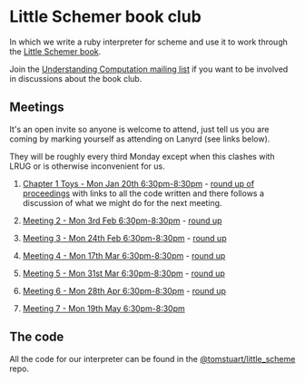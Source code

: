 # Little Schemer book club

In which we write a ruby interpreter for scheme and use it to work
through the [Little Schemer
book](http://www.ccs.neu.edu/home/matthias/BTLS/).

Join the [Understanding Computation mailing
list](https://groups.google.com/forum/#!forum/computationbook) if you want to
be involved in discussions about the book club.

## Meetings

It's an open invite so anyone is welcome to attend, just tell us you are coming
by marking yourself as attending on Lanyrd (see links below).

They will be roughly every third Monday except when this clashes with LRUG or is
otherwise inconvenient for us.

1. [Chapter 1 Toys - Mon Jan 20th
6:30pm-8:30pm](http://lanyrd.com/ctxgk) - [round up of proceedings](https://groups.google.com/forum/#!topic/computationbook/iGpSysf3IE0) with links to all the code written and there follows a discussion of what we might do for the next meeting.

2. [Meeting 2 - Mon 3rd Feb 6:30pm-8:30pm](http://lanyrd.com/cwzrq) -
[round
up](https://groups.google.com/forum/#!topic/computationbook/1kPa2c5Eyn4)

3. [Meeting 3 - Mon 24th Feb 6:30pm-8:30pm](http://lanyrd.com/cxhkd) -
[round
up](https://groups.google.com/forum/#!topic/computationbook/ortjT-KcO4A)

4. [Meeting 4 - Mon 17th Mar 6:30pm-8:30pm](http://lanyrd.com/cxpyd) -
[round
up](https://groups.google.com/forum/#!topic/computationbook/mmP9TvQJsmQ)

5. [Meeting 5 - Mon 31st Mar 6:30pm-8:30pm](http://lanyrd.com/cydcw) - [round up](https://groups.google.com/d/msg/computationbook/bEIm3WmVxxE/3gYDkuRUM60J)

6. [Meeting 6 - Mon 28th Apr 6:30pm-8:30pm](http://lanyrd.com/cymzm) - [round up](https://groups.google.com/forum/#!topic/computationbook/s7IF6FS8vqo)

7. [Meeting 7 - Mon 19th May 6:30pm-8:30pm](http://lanyrd.com/cywpk)


## The code

All the code for our interpreter can be found
in the
[@tomstuart/little_scheme](https://github.com/tomstuart/little_scheme) repo.
